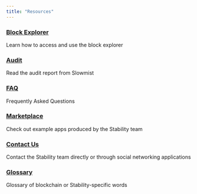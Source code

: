```yaml
---
title: "Resources"
---
```


<div class="docs-card-container">
   <div class="row row-cols-1 row-cols-md-3a g-4">
      <div class="col">
         <div class="card card-body h-100 d-flex flex-column">
            <a href="block_explorer" class="card-title card-link stretched-link">
               <h3>Block Explorer</h3>
            </a>
            <p class="card-text">Learn how to access and use the block explorer</p>
         </div>
      </div>
      <div class="col">
         <div class="card card-body h-100 d-flex flex-column">
            <a href="block_explorer" class="card-title card-link stretched-link">
               <h3>Audit</h3>
            </a>
            <p class="card-text">Read the audit report from Slowmist</p>
         </div>
      </div>
   </div>
</div>
<div class="docs-card-container">
   <div class="row row-cols-1 row-cols-md-3a g-4">
      <div class="col">
         <div class="card card-body h-100 d-flex flex-column">
            <a href="faq" class="card-title card-link stretched-link">
               <h3>FAQ</h3>
            </a>
            <p class="card-text">Frequently Asked Questions</p>
         </div>
      </div>
      <div class="col">
         <div class="card card-body h-100 d-flex flex-column">
            <a href="faq" class="card-title card-link stretched-link">
               <h3>Marketplace</h3>
            </a>
            <p class="card-text">Check out example apps produced by the Stability team</p>
         </div>
      </div>
   </div>
</div>
<div class="docs-card-container">
   <div class="row row-cols-1 row-cols-md-3a g-4">
      <div class="col">
         <div class="card card-body h-100 d-flex flex-column">
            <a href="contact" class="card-title card-link stretched-link">
               <h3>Contact Us</h3>
            </a>
            <p class="card-text">Contact the  Stability team directly or through social networking applications</p>
         </div>
      </div>
      <div class="col">
         <div class="card card-body h-100 d-flex flex-column">
            <a href="glossary" class="card-title card-link stretched-link">
               <h3>Glossary</h3>
            </a>
            <p class="card-text">Glossary of blockchain or Stability-specific words</p>
         </div>
      </div>
   </div>
</div>
